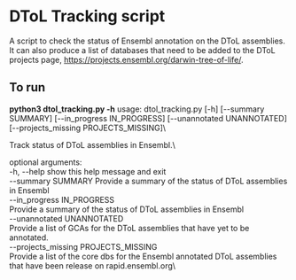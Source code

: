 # DToL Tracking script

A script to check the status of Ensembl annotation on the DToL assemblies. It can also produce a list of databases that need to be added to the DToL projects page, https://projects.ensembl.org/darwin-tree-of-life/.

## To run

**python3 dtol_tracking.py -h**
usage: dtol_tracking.py [-h] [--summary SUMMARY] [--in_progress IN_PROGRESS] [--unannotated UNANNOTATED] [--projects_missing PROJECTS_MISSING]\\

Track status of DToL assemblies in Ensembl.\\

optional arguments:\
  -h, --help            show this help message and exit\
  --summary SUMMARY     Provide a summary of the status of DToL assemblies in Ensembl\
  --in_progress IN_PROGRESS\
                        Provide a summary of the status of DToL assemblies in Ensembl\
  --unannotated UNANNOTATED\
                        Provide a list of GCAs for the DToL assemblies that have yet to be annotated.\
  --projects_missing PROJECTS_MISSING\
                        Provide a list of the core dbs for the Ensembl annotated DToL assemblies that have been release on rapid.ensembl.org\
